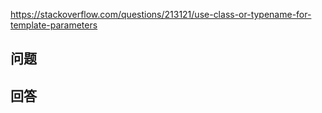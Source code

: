 <https://stackoverflow.com/questions/213121/use-class-or-typename-for-template-parameters>

## 问题



## 回答
